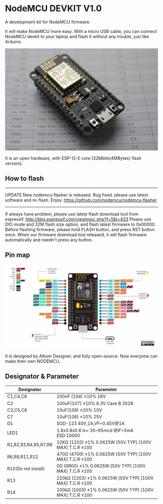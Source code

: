 NodeMCU DEVKIT V1.0
==============

A development kit for NodeMCU firmware.

It will make NodeMCU more easy. With a micro USB cable, you can connect NodeMCU devkit to your laptop and flash it without any trouble, just like Arduino.

![DEVKIT](https://raw.githubusercontent.com/MegaCreater/nodemcu/main/NodeMCU_1.0.jpg)

It is an open hardware, with ESP-12-E core [32Mbits(4MBytes) flash version].

## How to flash
- - - - - -
UPDATE
New nodemcu-flasher is released.
Bug fixed. please use latest software and re-flash.
Enjoy.
https://github.com/nodemcu/nodemcu-flasher
- - - - - -
If always have problem, please use latest flash download tool from espressif.
http://bbs.espressif.com/viewtopic.php?f=5&t=433
Please use DIO mode and 32M flash size option, and flash latest firmware to 0x00000.
Before flashing firmware, please hold FLASH button, and press RST button once.
When our firmware download tool released, it will flash firmware automatically and needn't press any button.

## Pin map

![PIN MAP](https://raw.githubusercontent.com/MegaCreater/nodemcu/main/NodeMCU_1_0_PIN.jpg)

It is designed by Altium Designer, and fully open–source. Now everyone can make their own NODEMCU.


## Designator & Parameter

|Designator|Parameter|
|-|-|
|C1,C4,C6 |100nF (104) ±10% 16V|
|C2 |100uF(107) ±10% 6.3V Case B 3528|
|C3,C5,C8 |10uF(106) ±20% 10V |
|C7|10uF(106) ±10% 25V|
|D1|SOD-123 40V,1A,VF=0.45V@1A|
|LED1|1.6x0.8x0.6 Iv= 35~65mcd @IF=5mA ESD:1000V |
|R1,R2,R3,R4,R5,R7,R8|12KΩ (1202) ±1% 0.0625W [50V TYP] [100V MAX] T.C.R ±100|
|R6,R9,R11,R12|470Ω (4700) ±1% 0.0625W [50V TYP] [100V MAX] T.C.R ±100|
|R10(Do not install)|0Ω (0R00) ±1% 0.0625W [50V TYP] [100V MAX] T.C.R ±100|
|R13|220kΩ (2203) ±1% 0.0625W [50V TYP] [100V MAX] T.C.R ±100|
|R14|100kΩ (1003) ±1% 0.0625W [50V TYP] [100V MAX] T.C.R ±100|
